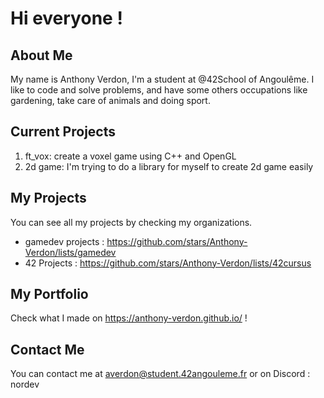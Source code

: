 # Hi everyone !

## About Me
My name is Anthony Verdon, I'm a student at @42School of Angoulême. I like to code and solve problems, and have some others occupations like gardening, take care of animals and doing sport.

## Current Projects
1. ft_vox: create a voxel game using C++ and OpenGL
2. 2d game: I'm trying to do a library for myself to create 2d game easily

## My Projects
You can see all my projects by checking my organizations. 
- gamedev projects : https://github.com/stars/Anthony-Verdon/lists/gamedev
- 42 Projects : https://github.com/stars/Anthony-Verdon/lists/42cursus

## My Portfolio 
Check what I made on https://anthony-verdon.github.io/ !

## Contact Me
You can contact me at averdon@student.42angouleme.fr or on Discord : nordev
